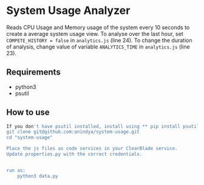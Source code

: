 System Usage Analyzer
=========
Reads CPU Usage and Memory usage of the system every 10 seconds to create a average system usage view.
To analyse over the last hour, set `COMPETE_HISTORY = false` in  `analytics.js` (line 24).
To change the duration of analysis, change value of variable `ANALYTICS_TIME` in `analytics.js` (line 23).

Requirements
--------------
* python3
* psutil

How to use
--------------

```sh
If you don't have psutil installed, install using ** pip install psutil **
git clone git@github.com:anindya/system-usage.git
cd "system-usage"

Place the js files as code services in your ClearBlade service.
Update properties.py with the correct credentials.


run as:
	python3 data.py
```